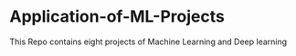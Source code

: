 # Application-of-ML-Projects
This Repo contains eight projects of Machine Learning and Deep learning
